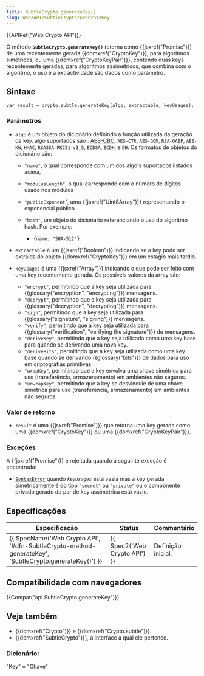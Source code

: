 ```yaml
---
title: SubtleCrypto.generateKey()
slug: Web/API/SubtleCrypto/GenerateKey
---
```


{{APIRef("Web Crypto API")}}

O método **`SubtleCrypto.generateKey()`** retorna como {{jsxref("Promise")}} de uma recentemente gerada {{domxref("CryptoKey")}}, para algoritmos simétricos, ou uma {{domxref("CryptoKeyPair")}}, contendo duas keys recentemente geradas, para algoritmos assimétricos, que combina com o algoritmo, o uso e a extractividade são dados como parâmetro.

## Sintaxe

```
var result = crypto.subtle.generateKey(algo, extractable, keyUsages);
```

### Parâmetros

- _`algo`_ é um objeto do dicionário definindo a função utilizada da geração da key. algo suportados são : [AES-CBC](/pt-BR/docs/Web/API/Web_Crypto_API/Supported_algorithms#AES-CBC), `AES-CTR`, `AES-GCM`, `RSA-OAEP`, `AES-KW`, `HMAC`, `RSASSA-PKCS1-v1_5`, `ECDSA`, `ECDH`, e `DH`. Os formatos de objetos do dicionário são:

  - `"name"`, o qual corresponde com um dos algo's suportados listados acima,
  - `"modulusLength"`, o qual corresponde com o número de dígitos usado nos módulos
  - `"publicExponent`", uma {{jsxref("Uint8Array")}} representando o exponencial público
  - `"hash"`, um objeto do dicionário referenciando o uso do algoritmo hash. Por exemplo:

    - `{name: "SHA-512"}`

- `extractable` é um {{jsxref("Boolean")}} indicando se a key pode ser extraída do objeto {{domxref("CryptoKey")}} em um estágio mais tardio.
- `keyUsages` é uma {{jsxref("Array")}} indicando o que pode ser feito com uma key recentemente gerada. Os possíveis valores da array são:

  - `"encrypt"`, permitindo que a key seja utilizada para {{glossary("encryption", "encrypting")}} mensagens.
  - `"decrypt"`, permitindo que a key seja utilizada para {{glossary("decryption", "decrypting")}} mensagens.
  - `"sign"`, permitindo que a key seja utilizada para {{glossary("signature", "signing")}} mensagens.
  - `"verify"`, permitindo que a key seja utilizada para {{glossary("verification", "verifying the signature")}} de mensagens.
  - `"deriveKey"`, permitindo que a key seja utilizada como uma key base para quando se derivando uma nova key.
  - `"deriveBits"`, permitindo que a key seja utilizada como uma key base quando se derivando {{glossary("bits")}} de dados para uso em criptografias primitivas.
  - `"wrapKey"`, permitindo que a key envolva uma chave simétrica para uso (transferência, armazenamento) em ambientes não seguros.
  - `"unwrapKey"`, permitindo que a key se desvincule de uma chave simétrica para uso (transferência, armazenamento) em ambientes não seguros.

### Valor de retorno

- `result` é uma {{jsxref("Promise")}} que retorna uma key gerada como uma {{domxref("CryptoKey")}} ou uma {{domxref("CryptoKeyPair")}}.

### Exceções

A {{jsxref("Promise")}} é rejeitada quando a seguinte exceção é encontrada:

- [`SyntaxError`](/pt-BR/docs/Web/JavaScript/Reference/Global_Objects/SyntaxError) quando _`keyUsages`_ está vazia mas a key gerada simetricamente é do tipo `"secret"` ou `"private"` ou o componente privado gerado do par de key assimétrica está vazio.

## Especificações

| Especificação                                                                                                                            | Status                                   | Commentário        |
| ---------------------------------------------------------------------------------------------------------------------------------------- | ---------------------------------------- | ------------------ |
| {{ SpecName('Web Crypto API', '#dfn-SubtleCrypto-method-generateKey', 'SubtleCrypto.generateKey()') }} | {{ Spec2('Web Crypto API') }} | Definição inicial. |

## Compatibilidade com navegadores

{{Compat("api.SubtleCrypto.generateKey")}}

## Veja também

- {{domxref("Crypto")}} e {{domxref("Crypto.subtle")}}.
- {{domxref("SubtleCrypto")}}, a interface a qual ele pertence.

### Dicionário:

"Key" = "Chave"
